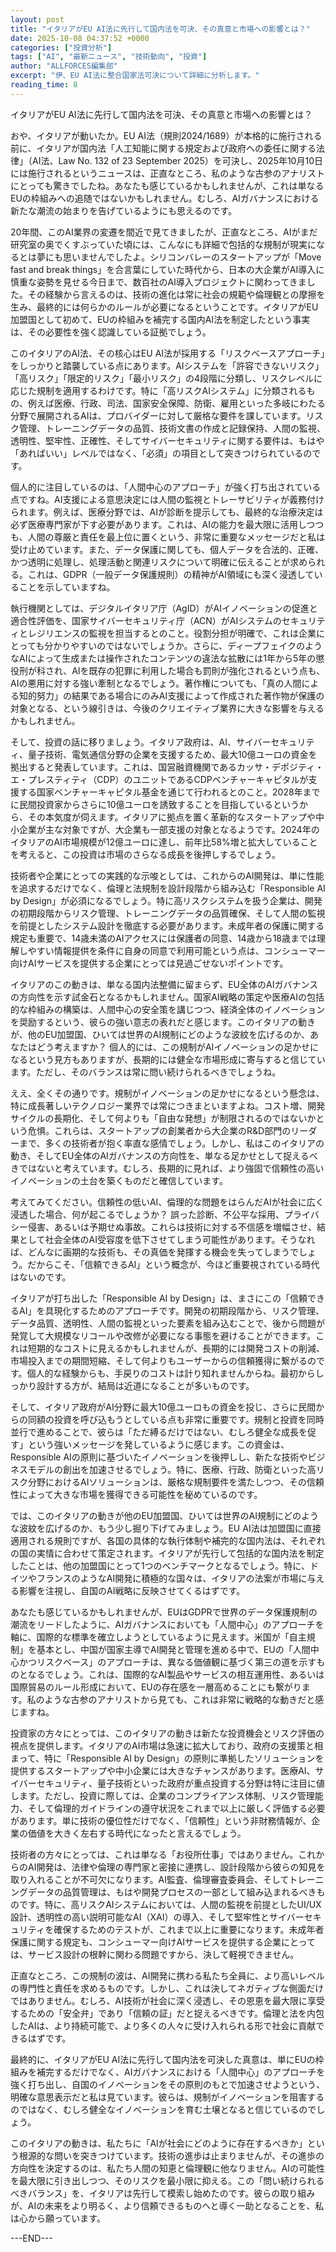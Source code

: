 ```yaml
---
layout: post
title: "イタリアがEU AI法に先行して国内法を可決、その真意と市場への影響とは？"
date: 2025-10-08 04:37:52 +0000
categories: ["投資分析"]
tags: ["AI", "最新ニュース", "技術動向", "投資"]
author: "ALLFORCES編集部"
excerpt: "伊、EU AI法に整合国家法可決について詳細に分析します。"
reading_time: 8
---
```


イタリアがEU AI法に先行して国内法を可決、その真意と市場への影響とは？

おや、イタリアが動いたか。EU AI法（規則2024/1689）が本格的に施行される前に、イタリアが国内法「人工知能に関する規定および政府への委任に関する法律」（AI法、Law No. 132 of 23 September 2025）を可決し、2025年10月10日には施行されるというニュースは、正直なところ、私のような古参のアナリストにとっても驚きでしたね。あなたも感じているかもしれませんが、これは単なるEUの枠組みへの追随ではないかもしれません。むしろ、AIガバナンスにおける新たな潮流の始まりを告げているようにも思えるのです。

20年間、このAI業界の変遷を間近で見てきましたが、正直なところ、AIがまだ研究室の奥でくすぶっていた頃には、こんなにも詳細で包括的な規制が現実になるとは夢にも思いませんでしたよ。シリコンバレーのスタートアップが「Move fast and break things」を合言葉にしていた時代から、日本の大企業がAI導入に慎重な姿勢を見せる今日まで、数百社のAI導入プロジェクトに関わってきました。その経験から言えるのは、技術の進化は常に社会の規範や倫理観との摩擦を生み、最終的には何らかのルールが必要になるということです。イタリアがEU加盟国として初めて、EUの枠組みを補完する国内AI法を制定したという事実は、その必要性を強く認識している証拠でしょう。

このイタリアのAI法、その核心はEU AI法が採用する「リスクベースアプローチ」をしっかりと踏襲している点にあります。AIシステムを「許容できないリスク」「高リスク」「限定的リスク」「最小リスク」の4段階に分類し、リスクレベルに応じた規制を適用するわけです。特に「高リスクAIシステム」に分類されるもの、例えば医療、行政、司法、国家安全保障、防衛、雇用といった多岐にわたる分野で展開されるAIは、プロバイダーに対して厳格な要件を課しています。リスク管理、トレーニングデータの品質、技術文書の作成と記録保持、人間の監視、透明性、堅牢性、正確性、そしてサイバーセキュリティに関する要件は、もはや「あればいい」レベルではなく、「必須」の項目として突きつけられているのです。

個人的に注目しているのは、「人間中心のアプローチ」が強く打ち出されている点ですね。AI支援による意思決定には人間の監視とトレーサビリティが義務付けられます。例えば、医療分野では、AIが診断を提示しても、最終的な治療決定は必ず医療専門家が下す必要があります。これは、AIの能力を最大限に活用しつつも、人間の尊厳と責任を最上位に置くという、非常に重要なメッセージだと私は受け止めています。また、データ保護に関しても、個人データを合法的、正確、かつ透明に処理し、処理活動と関連リスクについて明確に伝えることが求められる。これは、GDPR（一般データ保護規則）の精神がAI領域にも深く浸透していることを示していますね。

執行機関としては、デジタルイタリア庁（AgID）がAIイノベーションの促進と適合性評価を、国家サイバーセキュリティ庁（ACN）がAIシステムのセキュリティとレジリエンスの監視を担当するとのこと。役割分担が明確で、これは企業にとっても分かりやすいのではないでしょうか。さらに、ディープフェイクのようなAIによって生成または操作されたコンテンツの違法な拡散には1年から5年の懲役刑が科され、AIを既存の犯罪に利用した場合も罰則が強化されるという点も、AIの悪用に対する強い牽制となるでしょう。著作権についても、「真の人間による知的努力」の結果である場合にのみAI支援によって作成された著作物が保護の対象となる、という線引きは、今後のクリエイティブ業界に大きな影響を与えるかもしれません。

そして、投資の話に移りましょう。イタリア政府は、AI、サイバーセキュリティ、量子技術、電気通信分野の企業を支援するため、最大10億ユーロの資金を拠出すると発表しています。これは、国営融資機関であるカッサ・デポジティ・エ・プレスティティ（CDP）のユニットであるCDPベンチャーキャピタルが支援する国家ベンチャーキャピタル基金を通じて行われるとのこと。2028年までに民間投資家からさらに10億ユーロを誘致することを目指しているというから、その本気度が伺えます。イタリアに拠点を置く革新的なスタートアップや中小企業が主な対象ですが、大企業も一部支援の対象となるようです。2024年のイタリアのAI市場規模が12億ユーロに達し、前年比58%増と拡大していることを考えると、この投資は市場のさらなる成長を後押しするでしょう。

技術者や企業にとっての実践的な示唆としては、これからのAI開発は、単に性能を追求するだけでなく、倫理と法規制を設計段階から組み込む「Responsible AI by Design」が必須になるでしょう。特に高リスクシステムを扱う企業は、開発の初期段階からリスク管理、トレーニングデータの品質確保、そして人間の監視を前提としたシステム設計を徹底する必要があります。未成年者の保護に関する規定も重要で、14歳未満のAIアクセスには保護者の同意、14歳から18歳までは理解しやすい情報提供を条件に自身の同意で利用可能という点は、コンシューマー向けAIサービスを提供する企業にとっては見過ごせないポイントです。

イタリアのこの動きは、単なる国内法整備に留まらず、EU全体のAIガバナンスの方向性を示す試金石となるかもしれません。国家AI戦略の策定や医療AIの包括的な枠組みの構築は、人間中心の安全策を講じつつ、経済全体のイノベーションを奨励するという、彼らの強い意志の表れだと感じます。このイタリアの動きが、他のEU加盟国、ひいては世界のAI規制にどのような波紋を広げるのか、あなたはどう考えますか？ 個人的には、この規制がAIイノベーションの足かせになるという見方もありますが、長期的には健全な市場形成に寄与すると信じています。ただし、そのバランスは常に問い続けられるべきでしょうね。

ええ、全くその通りです。規制がイノベーションの足かせになるという懸念は、特に成長著しいテクノロジー業界では常につきまといますよね。コスト増、開発サイクルの長期化、そして何よりも「自由な発想」が制限されるのではないかという危惧。これらは、スタートアップの創業者から大企業のR&D部門のリーダーまで、多くの技術者が抱く率直な感情でしょう。しかし、私はこのイタリアの動き、そしてEU全体のAIガバナンスの方向性を、単なる足かせとして捉えるべきではないと考えています。むしろ、長期的に見れば、より強固で信頼性の高いイノベーションの土台を築くものだと確信しています。

考えてみてください。信頼性の低いAI、倫理的な問題をはらんだAIが社会に広く浸透した場合、何が起こるでしょうか？ 誤った診断、不公平な採用、プライバシー侵害、あるいは予期せぬ事故。これらは技術に対する不信感を増幅させ、結果として社会全体のAI受容度を低下させてしまう可能性があります。そうなれば、どんなに画期的な技術も、その真価を発揮する機会を失ってしまうでしょう。だからこそ、「信頼できるAI」という概念が、今ほど重要視されている時代はないのです。

イタリアが打ち出した「Responsible AI by Design」は、まさにこの「信頼できるAI」を具現化するためのアプローチです。開発の初期段階から、リスク管理、データ品質、透明性、人間の監視といった要素を組み込むことで、後から問題が発覚して大規模なリコールや改修が必要になる事態を避けることができます。これは短期的なコストに見えるかもしれませんが、長期的には開発コストの削減、市場投入までの期間短縮、そして何よりもユーザーからの信頼獲得に繋がるのです。個人的な経験からも、手戻りのコストは計り知れませんからね。最初からしっかり設計する方が、結局は近道になることが多いものです。

そして、イタリア政府がAI分野に最大10億ユーロもの資金を投じ、さらに民間からの同額の投資を呼び込もうとしている点も非常に重要です。規制と投資を同時並行で進めることで、彼らは「ただ縛るだけではない、むしろ健全な成長を促す」という強いメッセージを発しているように感じます。この資金は、Responsible AIの原則に基づいたイノベーションを後押しし、新たな技術やビジネスモデルの創出を加速させるでしょう。特に、医療、行政、防衛といった高リスク分野におけるAIソリューションは、厳格な規制要件を満たしつつ、その信頼性によって大きな市場を獲得できる可能性を秘めているのです。

では、このイタリアの動きが他のEU加盟国、ひいては世界のAI規制にどのような波紋を広げるのか、もう少し掘り下げてみましょう。EU AI法は加盟国に直接適用される規則ですが、各国の具体的な執行体制や補完的な国内法は、それぞれの国の実情に合わせて策定されます。イタリアが先行して包括的な国内法を制定したことは、他の加盟国にとって1つのベンチマークとなるでしょう。特に、ドイツやフランスのようなAI開発に積極的な国々は、イタリアの法案が市場に与える影響を注視し、自国のAI戦略に反映させてくるはずです。

あなたも感じているかもしれませんが、EUはGDPRで世界のデータ保護規制の潮流をリードしたように、AIガバナンスにおいても「人間中心」のアプローチを軸に、国際的な標準を確立しようとしているように見えます。米国が「自主規制」を基本とし、中国が国家主導でAI開発と管理を進める中で、EUの「人間中心かつリスクベース」のアプローチは、異なる価値観に基づく第三の道を示すものとなるでしょう。これは、国際的なAI製品やサービスの相互運用性、あるいは国際貿易のルール形成において、EUの存在感を一層高めることにも繋がります。私のような古参のアナリストから見ても、これは非常に戦略的な動きだと感じますね。

投資家の方々にとっては、このイタリアの動きは新たな投資機会とリスク評価の視点を提供します。イタリアのAI市場は急速に拡大しており、政府の支援策と相まって、特に「Responsible AI by Design」の原則に準拠したソリューションを提供するスタートアップや中小企業には大きなチャンスがあります。医療AI、サイバーセキュリティ、量子技術といった政府が重点投資する分野は特に注目に値します。ただし、投資に際しては、企業のコンプライアンス体制、リスク管理能力、そして倫理的ガイドラインの遵守状況をこれまで以上に厳しく評価する必要があります。単に技術の優位性だけでなく、「信頼性」という非財務情報が、企業の価値を大きく左右する時代になったと言えるでしょう。

技術者の方々にとっては、これは単なる「お役所仕事」ではありません。これからのAI開発は、法律や倫理の専門家と密接に連携し、設計段階から彼らの知見を取り入れることが不可欠になります。AI監査、倫理審査委員会、そしてトレーニングデータの品質管理は、もはや開発プロセスの一部として組み込まれるべきものです。特に、高リスクAIシステムにおいては、人間の監視を前提としたUI/UX設計、透明性の高い説明可能なAI（XAI）の導入、そして堅牢性とサイバーセキュリティを確保するためのテストが、これまで以上に重要になります。未成年者保護に関する規定も、コンシューマー向けAIサービスを提供する企業にとっては、サービス設計の根幹に関わる問題ですから、決して軽視できません。

正直なところ、この規制の波は、AI開発に携わる私たち全員に、より高いレベルの専門性と責任を求めるものです。しかし、これは決してネガティブな側面だけではありません。むしろ、AI技術が社会に深く浸透し、その恩恵を最大限に享受するための「安全弁」であり「信頼の証」だと捉えるべきです。倫理と法を内包したAIは、より持続可能で、より多くの人々に受け入れられる形で社会に貢献できるはずです。

最終的に、イタリアがEU AI法に先行して国内法を可決した真意は、単にEUの枠組みを補完するだけでなく、AIガバナンスにおける「人間中心」のアプローチを強く打ち出し、自国のイノベーションをその原則のもとで加速させようという、明確な意思表示だと私は見ています。彼らは、規制がイノベーションを阻害するのではなく、むしろ健全なイノベーションを育む土壌となると信じているのでしょう。

このイタリアの動きは、私たちに「AIが社会にどのように存在するべきか」という根源的な問いを突きつけています。技術の進歩は止まりませんが、その進歩の方向性を決定するのは、私たち人間の知恵と倫理観に他なりません。AIの可能性を最大限に引き出しつつ、そのリスクを最小限に抑える。この「問い続けられるべきバランス」を、イタリアは先行して模索し始めたのです。彼らの取り組みが、AIの未来をより明るく、より信頼できるものへと導く一助となることを、私は心から願っています。

---END---